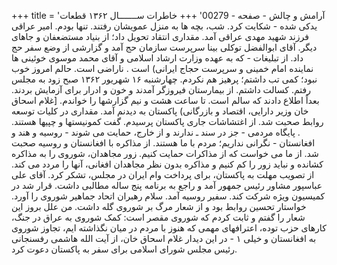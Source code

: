 +++
title = 'آرامش و چالش - صفحه - 00279'
+++
خاطرات ســـــــال ۱۳۶۲ قطعات یدکی شده - شکایت کرد. شب، بچه ها به منزل عمویشان رفتند. تنها بودم. امیر عراقی فرزند شهید مهدی عراقی آمد. مقداری انتقاد تحویل داد؛ از بنیاد مستضعفان و جاهای دیگر. آقای ابوالفضل توکلی بینا سرپرست سازمان حج آمد و گزارشی از وضع سفر حج داد. از تبلیغات - که به عهده وزارت ارشاد اسلامی و آقای محمد موسوی خوئینی ها نماینده امام خمینی و سرپرست حجاج ایرانی) است . ناراضی است. حالم امروز خوب نبود؛ کمی تب داشتم؛ پرهیز هم نکردم. چهارشنبه ۱۶ شهریور ۱۳۶۲ صبح زود به مجلس رفتم. کسالت داشتم. از بیمارستان فیروزگر آمدند و خون و ادرار برای آزمایش بردند. بعداً اطلاع دادند که سالم است. تا ساعت هشت و نیم گزارشها را خواندم. [غلام اسحاق خان وزیر دارایی، اقتصاد و بازرگانی) پاکستان به دیدنم آمد. مقداری در کلیات توسعه روابط صحبت شد. از اغتشاشات جاری پاکستان پرسیدم. گفت کمونیستها و چپیها هستند. . پایگاه مردمی - جز در سند ـ ندارند و از خارج، حمایت می شوند - روسیه و هند و افغانستان - نگرانی نداریم؛ مردم با ما هستند. از مذاکره با افغانستان و روسیه صحبت شد. از ما می خواست که از مذاکرات حمایت کنیم. زور مجاهدان، شوروی را به مذاکره کشانده و نباید زور را کم کنیم و مذاکره بدون نظر مجاهدان افغانی، آنها را مردد می کند. از تصویب مهلت به پاکستان، برای پرداخت وام ایران در مجلس، تشکر کرد. آقای علی عباسپور مشاور رئیس جمهور آمد و راجع به برنامه پنج ساله مطالبی داشت. قرار شد در کمیسیون ویژه شرکت کند. سفیر روسیه آمد. سلام رهبران اتحاد جماهیر شوروی را آورد. خواستار تحسین روابط بود و از شعار مرگ بر شوروی گله داشت. من علل بروز این شعار را گفتم و ثابت کردم که شوروی مقصر است: کمک شوروی به عراق در جنگ، کارهای حزب توده، اعترافهای مهمی که هنوز با مردم در میان نگذاشته ایم، تجاوز شوروی به افغانستان و خیلی ۱ - در این دیدار غلام اسحاق خان، از آیت الله هاشمی رفسنجانی رئیس مجلس شورای اسلامی برای سفر به پاکستان دعوت کرد.